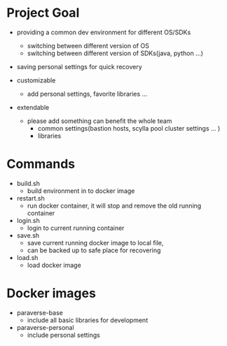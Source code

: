 # Project Goal
* providing a common dev environment for different OS/SDKs
  * switching between different version of OS
  * switching between different version of SDKs(java, python ...)
* saving personal settings for quick recovery

* customizable
  * add personal settings, favorite libraries ...
* extendable
  * please add something can benefit the whole team
    * common settings(bastion hosts, scylla pool cluster settings ... ) 
    * libraries

# Commands
* build.sh 
  * build environment in to docker image
* restart.sh
  * run docker container, it will stop and remove the old running container
* login.sh
  * login to current running container
* save.sh
  * save current running docker image to local file,
  * can be backed up to safe place for recovering
* load.sh
  * load docker image

# Docker images
* paraverse-base
  * include all basic libraries for development
* paraverse-personal
  * include personal settings
